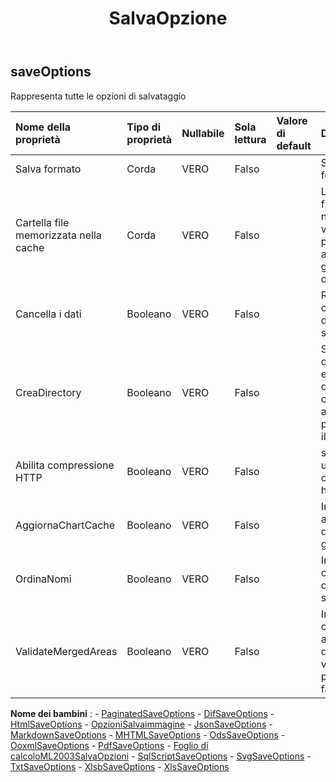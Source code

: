 ﻿---
title: SalvaOpzione
second_title: Aspose.Cells Cloud Documen
type: docs
url: /it/specification/model/saveoptions/
description: "Aspose.Cells Specifica del modello cloud: SaveOptions. Gestisci facilmente Excel e altri fogli di calcolo con funzionalità come apertura, generazione, modifica, divisione, unione, confronto e conversione"
weight: 50
---
## **saveOptions**

 Rappresenta tutte le opzioni di salvataggio

| Nome della proprietà| Tipo di proprietà| Nullabile| Sola lettura| Valore di default| Descrizione|
|:- |:- |:- |:- |:- |:- |
| Salva formato| Corda| VERO| Falso|| Salva il nome del formato|
| Cartella file memorizzata nella cache| Corda| VERO| Falso|| La cartella dei file memorizzati nella cache viene utilizzata per archiviare alcuni dati di grandi dimensioni.|
| Cancella i dati| Booleano| VERO| Falso|| Rendi vuota la cartella di lavoro dopo aver salvato il file.|
| CreaDirectory| Booleano| VERO| Falso|| Se vero e la directory non esiste, la directory verrà creata automaticamente prima di salvare il file.|
| Abilita compressione HTTP| Booleano| VERO| Falso|| se deve essere utilizzata la compressione http.|
| AggiornaChartCache| Booleano| VERO| Falso|| Indica se aggiornare i dati della cache del grafico|
|OrdinaNomi| Booleano| VERO| Falso||Indica se ordinare i nomi definiti prima di salvare il file.|
| ValidateMergedAreas| Booleano| VERO| Falso|| Indica se convalidare le aree unite prima di salvare il file. Il valore predefinito è false.|

**Nome dei bambini** : 
	-  [PaginatedSaveOptions](paginatedsaveoptions) 
	-  [DifSaveOptions](difsaveoptions) 
	-  [HtmlSaveOptions](htmlsaveoptions) 
	-  [OpzioniSalvaimmagine](imagesaveoptions) 
	-  [JsonSaveOptions](jsonsaveoptions) 
	-  [MarkdownSaveOptions](markdownsaveoptions) 
	-  [MHTMLSaveOptions](mhtmlsaveoptions) 
	-  [OdsSaveOptions](odssaveoptions) 
	-  [OoxmlSaveOptions](ooxmlsaveoptions) 
	-  [PdfSaveOptions](pdfsaveoptions) 
	-  [Foglio di calcoloML2003SalvaOpzioni](spreadsheetml2003saveoptions) 
	-  [SqlScriptSaveOptions](sqlscriptsaveoptions) 
	-  [SvgSaveOptions](svgsaveoptions) 
	-  [TxtSaveOptions](txtsaveoptions) 
	-  [XlsbSaveOptions](xlsbsaveoptions) 
	-  [XlsSaveOptions](xlssaveoptions) 
